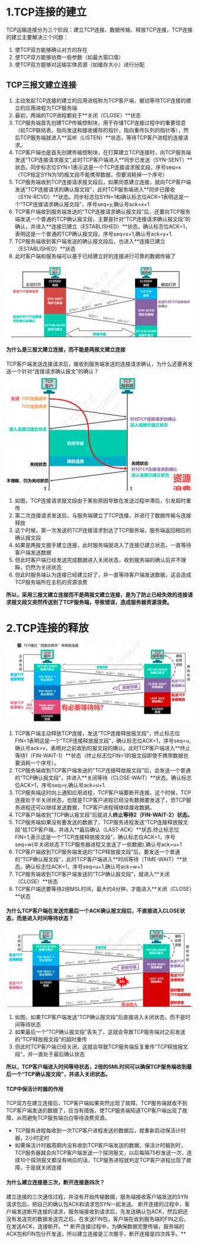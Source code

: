 # 1.TCP连接的建立
TCP运输连接分为三个阶段：建立TCP连接、数据传输、释放TCP连接，TCP连接的建立主要解决三个问题：
1. 使TCP双方能够确认对方的存在
2. 使TCP双方能够协商一些参数（如最大窗口值）
3. 使TCP双方能够对运输实体资源（如缓存大小）进行分配

## TCP三报文建立连接
1. 主动发起TCP连接的建立的应用进程称为TCP客户端，被动等待TCP连接的建立的应用进程为TCP服务端
2. 最初，两端的TCP进程都处于**关闭（CLOSE）**状态
3. TCP服务端首先创建TCP传输控制块，用于存储TCP连接过程中的重要信息（如TCP联结表，指向发送和接收缓存的指针，指向重传队列的指针等），然后TCP服务端就进入**监听（LISTEN）**状态，等待TCP客户进程的连接请求。
4. TCP客户端也是首先创建传输控制块，在打算建立TCP连接时，向TCP服务端发送“TCP连接请求报文”,此时TCP客户端进入**同步已发送（SYN-SENT）**状态。同步标志位SYN=1表示这是一个TCP连接请求报文段，序号seq=x（TCP规定SYN为1的报文段不能携带数据，但要消耗掉一个序号）
5. TCP服务端收到TCP连接请求报文段后，如果同意建立连接，就向TCP客户端发送“TCP连接请求的确认报文段”，此时TCP服务端进入**同步已接收（SYN-RCVD）**状态。同步标志位SYN=1和确认标志位ACK=1表明这是一个“TCP连接请求确认报文段”，序号seq=y,确认号ack=x+1
6. TCP客户端收到服务端发送的“TCP连接请求确认报文段”后，还要向TCP服务端发送一个普通的TCP确认报文段，主要是针对“TCP连接请求确认报文段”的确认，并进入**连接已建立（ESTABLISHED）**状态。确认标志位ACK=1，表明这是一个普通的TCP确认报文段，序号seq=x+1,确认号ack=y+1.
7. TCP服务端收到客户端发送的确认报文段后，也进入**连接已建立（ESTABLISHED）**状态
8. 此时客户端和服务端可以基于已经建立好的连接进行可靠的数据传输了

![](../pic/network_protocol/tcplianjie1.png)

#### 为什么是三报文建立连接，而不能是两报文建立连接
TCP客户端发送连接请求后，接收到服务端发送的连接请求确认，为什么还要再发送一个针对“连接请求确认报文”的确认？
![](../pic/network_protocol/tcplianjie2.png)

1. 如图，TCP连接请求报文段由于某些原因导致在发送过程中滞后，引发超时重传
2. 第二次连接请求发送后，与服务端建立了TCP连接，并进行了数据传输与连接释放
3. 这个时候，第一次发送的TCP连接请求到达了TCP服务端，服务端返回相应的确认报文段
4. 如果是两报文握手建立连接，此时服务端就进入了连接已建立状态，一直等待客户端发送数据
5. 但此时客户端已经发送完成数据进入关闭状态，收到服务端的确认后并不理睬，仍然为关闭状态
6. 但此时服务端认为连接已经建立好了，并一直等待客户端发送数据，这会造成TCP服务端所在主机的资源浪费

**所以，采用三报文建立连接而不是两报文建立连接，是为了防止已经失效的连接请求报文段又突然传送到了TCP服务端，导致错误，造成服务器资源浪费。**

# 2.TCP连接的释放
![](../pic/network_protocol/tcplianjie3.png)

1. TCP客户端主动释放TCP连接，发送“TCP连接释放报文段”，终止标志位FIN=1表明这是一个“TCP连接释放报文段”，确认标志位ACK=1，序号seq=u,确认号ack=v，表明对之前收到的报文段的确认。此时TCP客户端进入**终止等待1（FIN-WAIT-1）**状态（终止标志位FIN=1的报文段即使不携带数据也要消耗一个序号）。
2. TCP服务端收到TCP客户端发送的"TCP连接释放报文段"后，会发送一个普通的“TCP确认报文段”，并进入**关闭等待（CLOSE-WAIT）**状态。确认标志位ACK=1，序号seq=v,确认号ack=u+1.
3. TCP服务端这时向上通知应用进程，TCP客户端要断开连接，这个时候，TCP连接处于半关闭状态，也就是TCP客户进程已经没有数据要发送了，但TCP服务进程还可以继续发送数据，TCP客户进程得继续接收数据。
4. TCP客户端收到“TCP确认报文段”后就进入**终止等待2（FIN-WAIT-2）状态。**
5. TCP服务端如果没有要发送的数据了，TCP服务进程发送“TCP连接释放报文段”给TCP客户端，并进入**最后确认（LAST-ACK）**状态.终止标志位FIN=1,表示这是一个“TCP连接释放报文段”，确认标志位ACK=1，序号seq=w(半关闭状态下TCP服务器进程又发送了一些数据),确认号ack=u+1
6. TCP客户端收到TCP服务端发送的“TCP释放报文段”后，要发送一个普通的“TCP确认报文段”，此时TCP客户端进入**时间等待（TIME-WAIT）**状态。确认标志位ACK=1，序号seq=u+1,确认号ack=w+1
8. TCP服务端收到TCP客户端发送的“TCP确认报文段”，就进入**关闭（CLOSE）**状态
9. TCP客户端还要等待2倍MSL时间，最大约4分钟，才能进入**关闭（CLOSE）**状态

#### 为什么TCP客户端在发送完最后一个ACK确认报文段后，不直接进入CLOSE状态，而是进入时间等待状态？
![](../pic/network_protocol/tcplianjie4.png)

1. 如图，如果TCP客户端发送“TCP确认报文段”后直接进入关闭状态，而不是时间等待状态
2. 如果最后一个“TCP确认报文段”丢失了，这就会导致TCP服务端对之前发送的“TCP释放报文段”的超时重传
3. 但此时TCP客户端已经关闭，这就会导致TCP服务端反复重传“TCP释放报文段”，并一直处于最后确认状态

**所以，TCP客户端进入时间等待状态，2倍的SML时间可以确保TCP服务端收到最后一个“TCP确认报文段”，并进入关闭状态。**

#### TCP中保活计时器的作用
TCP双方在建立连接后，TCP客户端如果突然出现了故障，TCP服务端就收不到TCP客户端发送的数据了，应当有措施，使TCP服务端知道TCP客户端出现了故障，从而避免TCP服务端白白等待浪费资源。
* TCP服务进程每收到一次TCP客户进程发送的数据后，就重新启动保活计时器，2小时定时
* 如果保活计时器周期内没有收到TCP客户端发送的数据，保活计时器到时，TCP服务器就会向TCP客户端发送一个探测报文，以后每隔75秒发送一次，连续10个探测报文都没有响应的话，TCP服务进程就判定TCP客户进程出现了故障，于是就关闭连接

#### 为什么建立连接是三次，断开连接是四次？
建立连接的三次通信过程，并没有开始传输数据，服务端接收客户端发送的SYN请求包后，把自己的确认包ACK和请求包SYN一起发送。 断开连接的过程中，客户端发送断开连接的请求，服务端接收到请求后，先发送确认包ACK，然后把还没有发送完的数据发送完之后，在发送FIN包，客户端在收到服务端的FIN之后，在发送ACK，连接断开。** 断开连接过程中，为确保数据完整传输，服务端的ACK包和FIN包分开发送，所以建立连接是三次握手，断开连接是四次挥手。**

